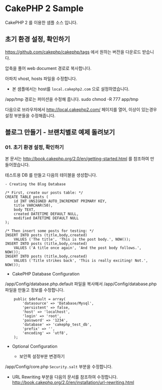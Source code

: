 # CakePHP 2 Sample

CakePHP 2 를 이용한 샘플 소스 입니다.


## 초기 환경 설정, 확인하기

https://github.com/cakephp/cakephp/tags 에서 원하는 버전을 다운로드 받습니다.

압축을 풀어 web document 경로로 복사합니다.

아파치 vhost, hosts 파일을 수정합니다.
* 본 샘플에서는 host를 ```local.cakephp2.com``` 으로 설정하였습니다.


/app/tmp 경로는 퍼미션을 수정해 줍니다.
sudo chmod -R 777 app/tmp


다음으로 브라우저에서 http://local.cakephp2.com/ 페이지를 열어, 이상이 있는경우 설정 부분들을 수정해줍니다.


## 블로그 만들기 - 브랜치별로 예제 돌려보기

### 01. 초기 환경 설정, 확인하기

본 문서는 http://book.cakephp.org/2.0/en/getting-started.html 를 참조하여 만들어졌습니다.

테스트용 DB 를 만들고 다음의 테이블을 생성합니다.

```
- Creating the Blog Database

/* First, create our posts table: */
CREATE TABLE posts (
    id INT UNSIGNED AUTO_INCREMENT PRIMARY KEY,
    title VARCHAR(50),
    body TEXT,
    created DATETIME DEFAULT NULL,
    modified DATETIME DEFAULT NULL
);

/* Then insert some posts for testing: */
INSERT INTO posts (title,body,created)
    VALUES ('The title', 'This is the post body.', NOW());
INSERT INTO posts (title,body,created)
    VALUES ('A title once again', 'And the post body follows.', NOW());
INSERT INTO posts (title,body,created)
    VALUES ('Title strikes back', 'This is really exciting! Not.', NOW());
```

- CakePHP Database Configuration

/app/Config/database.php.default 파일을 복사해서 /app/Config/database.php 파일을 만들고 정보를 수정합니다.

```
	public $default = array(
		'datasource' => 'Database/Mysql',
		'persistent' => false,
		'host' => 'localhost',
		'login' => 'root',
		'password' => '1234',
		'database' => 'cakephp_test_db',
		'prefix' => '',
		'encoding' => 'utf8',
	);
```

- Optional Configuration

    - 보안쪽 설정부분 변경하기

/app/Config/core.php ```Security.salt``` 부분을 수정합니다.


- URL Rewriting 부분을 다음의 문서를 참조하여 수정합니다. http://book.cakephp.org/2.0/en/installation/url-rewriting.html












